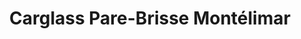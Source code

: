 ---
title: "Carglass Pare-Brisse Montélimar"
url: /montelimar/carglass-pare-brisse-montelimar/
shop: réparation de voitures
---